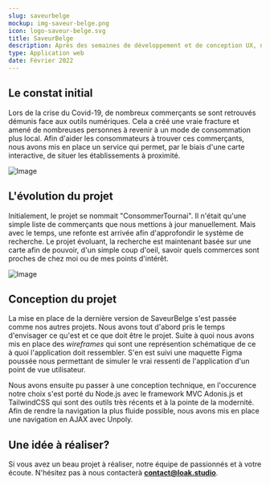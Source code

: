 ```yaml
---
slug: saveurbelge
mockup: img-saveur-belge.png
icon: logo-saveur-belge.svg
title: SaveurBelge
description: Après des semaines de développement et de conception UX, nous avons développé notre service SaveurBelge ! L'initiative citoyenne visant à mettre en avant les petits producteurs locaux près de chez vous !
type: Application web
date: Février 2022
---
```


## Le constat initial

Lors de la crise du Covid-19, de nombreux commerçants se sont retrouvés démunis face aux outils numériques. Cela a créé une vraie fracture et amené de nombreuses personnes à revenir à un mode de consommation plus local. Afin d'aider les consommateurs à trouver ces commerçants, nous avons mis en place un service qui permet, par le biais d'une carte interactive, de situer les établissements à proximité. 

![Image](/portfolio/saveurbelge/les-commerces-locaux.png)

## L'évolution du projet

Initialement, le projet se nommait "ConsommerTournai". Il n'était qu'une simple liste de commerçants que nous mettions à jour manuellement. Mais avec le temps, une refonte est arrivée afin d'approfondir le système de recherche. Le projet évoluant, la recherche est maintenant basée sur une carte afin de pouvoir, d'un simple coup d'oeil, savoir quels commerces sont proches de chez moi ou de mes points d'intérêt. 

![Image](/portfolio/saveurbelge/saveur-belge-mobile.png)

## Conception du projet

La mise en place de la dernière version de SaveurBelge s'est passée comme nos autres projets. Nous avons tout d'abord pris le temps d'envisager ce qu'est et ce que doit être le projet. Suite à quoi nous avons mis en place des *wireframes* qui sont une représention schématique de ce à quoi l'application doit ressembler. S'en est suivi une maquette Figma poussée nous permettant de simuler le vrai ressenti de l'application d'un point de vue utilisateur.

Nous avons ensuite pu passer à une conception technique, en l'occurence notre choix s'est porté du Node.js avec le framework MVC Adonis.js et TailwindCSS qui sont des outils très récents et à la pointe de la modernité. Afin de rendre la navigation la plus fluide possible, nous avons mis en place une navigation en AJAX avec Unpoly. 

## Une idée à réaliser?

Si vous avez un beau projet à réaliser, notre équipe de passionnés et à votre écoute. N'hésitez pas à nous contacterà **[contact@loak.studio](mailto:contact@loak.studio)**.